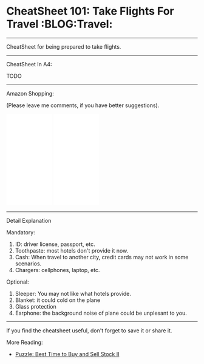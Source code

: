 # CheatSheet 101: Take Flights For Travel     :BLOG:Travel:


---

CheatSheet for being prepared to take flights.  

---

CheatSheet In A4:  

TODO  

---

Amazon Shopping:  

(Please leave me comments, if you have better suggestions).  

<div>
<iframe style="width: 120px; height: 240px;" src="//ws-na.amazon-adsystem.com/widgets/q?ServiceVersion=20070822&amp;OneJS=1&amp;Operation=GetAdHtml&amp;MarketPlace=US&amp;source=ac&amp;ref=qf_sp_asin_til&amp;ad_type=product_link&amp;tracking_id=dennyzhang-20&amp;marketplace=amazon&amp;region=US&amp;placement=0988262509&amp;asins=0988262509&amp;linkId=71878608a6bfd8fe98ca2cc56a10031a&amp;show_border=false&amp;link_opens_in_new_window=false&amp;price_color=333333&amp;title_color=0066c0&amp;bg_color=ffffff" width="300" height="150" frameborder="0" marginwidth="0" marginheight="0" scrolling="no">
</iframe>

<iframe style="width: 120px; height: 240px;" src="//ws-na.amazon-adsystem.com/widgets/q?ServiceVersion=20070822&amp;OneJS=1&amp;Operation=GetAdHtml&amp;MarketPlace=US&amp;source=ac&amp;ref=tf_til&amp;ad_type=product_link&amp;tracking_id=dennyzhang-20&amp;marketplace=amazon&amp;region=US&amp;placement=1942788002&amp;asins=1942788002&amp;linkId=0334e7e74eb6e585093729ad44f59e04&amp;show_border=false&amp;link_opens_in_new_window=false&amp;price_color=333333&amp;title_color=0066c0&amp;bg_color=ffffff" width="300" height="150" frameborder="0" marginwidth="0" marginheight="0" scrolling="no">
</iframe>

---

Detail Explanation  

Mandatory:  

1.  ID: driver license, passport, etc.
2.  Toothpaste: most hotels don't provide it now.
3.  Cash: When travel to another city, credit cards may not work in some scenarios.
4.  Chargers: cellphones, laptop, etc.

Optional:  

1.  Sleeper: You may not like what hotels provide.
2.  Blanket: it could cold on the plane
3.  Glass protection
4.  Earphone: the background noise of plane could be unplesant to you.

---

If you find the cheatsheet useful, don't forget to save it or share it.  

More Reading:  

-   [Puzzle: Best Time to Buy and Sell Stock II](http://brain.dennyzhang.com/stock-decision-ii/)